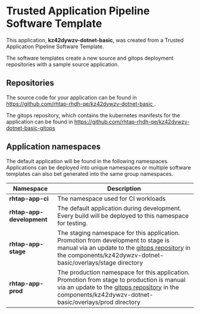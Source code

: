 # Trusted Application Pipeline Software Template

This application, **kz42dywzv-dotnet-basic**, was created from a Trusted Application Pipeline Software Template.

The software templates create a new source and gitops deployment repositories with a sample source application. 

## Repositories

The source code for your application can be found in [https://github.com/rhtap-rhdh-qe/kz42dywzv-dotnet-basic ](https://github.com/rhtap-rhdh-qe/kz42dywzv-dotnet-basic ).
 
The gitops repository, which contains the kubernetes manifests for the application can be found in 
[https://github.com/rhtap-rhdh-qe/kz42dywzv-dotnet-basic-gitops ](https://github.com/rhtap-rhdh-qe/kz42dywzv-dotnet-basic-gitops ) 

## Application namespaces 

The default application will be found in the following namespaces. Applications can be deployed into unique namespaces or multiple software templates can also bet generated into the same group namespaces.  

|  Namespace   |  Description   |  
| -------- | -------- |
| **rhtap-app-ci** | The namespace used for CI workloads |
| **rhtap-app-development** | The default application during development. Every build will be deployed to this namespace for testing. |
| **rhtap-app-stage** | The staging namespace for this application. Promotion from development to stage is manual via an update to the [gitops repository](https://github.com/rhtap-rhdh-qe/kz42dywzv-dotnet-basic-gitops ) in the components/kz42dywzv-dotnet-basic/overlays/stage directory |
| **rhtap-app-prod** | The production namespace for this application. Promotion from stage to production is manual via an update to the [gitops repository](https://github.com/rhtap-rhdh-qe/kz42dywzv-dotnet-basic-gitops ) in the components/kz42dywzv-dotnet-basic/overlays/prod directory |
